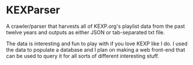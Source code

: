 KEXParser
=========

A crawler/parser that harvests all of KEXP.org's playlist data from the past twelve years and outputs as either JSON or tab-separated txt file.

The data is interesting and fun to play with if you love KEXP like I do. I used the data to populate a database and I plan on making a web front-end that can be used to query it for all sorts of different interesting stuff.
